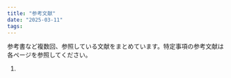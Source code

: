 ```yaml
---
title: "参考文献"
date: "2025-03-11"
tags: 
---
```


参考書など複数回、参照している文献をまとめています。特定事項の参考文献は各ページを参照してください。

1. 

